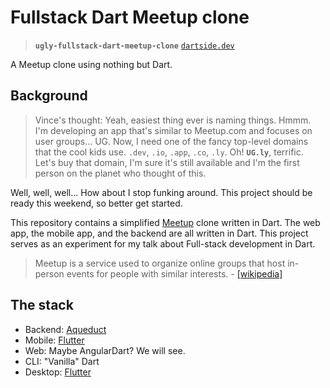 # Fullstack Dart Meetup clone

> **`ugly-fullstack-dart-meetup-clone`**
> [`dartside.dev`](https://dartside.dev)

A Meetup clone using nothing but Dart.

## Background

> Vince's thought: Yeah, easiest thing ever is naming things. Hmmm. I'm developing an app that's similar to Meetup.com and focuses on user groups... UG. Now, I need one of the fancy top-level domains that the cool kids use. `.dev`, `.io`, `.app`, `.co`, `.ly`. Oh! **`UG.ly`**, terrific. Let's buy that domain, I'm sure it's still available and I'm the first person on the planet who thought of this.

Well, well, well... How about I stop funking around. This project should be ready this weekend, so better get started.

This repository contains a simplified [Meetup](https://meetup.com) clone written in Dart. The web app, the mobile app, and the backend are all written in Dart. This project serves as an experiment for my talk about Full-stack development in Dart.

> Meetup is a service used to organize online groups that host in-person events for people with similar interests. - [[wikipedia]](https://en.wikipedia.org/wiki/Meetup)

## The stack

* Backend: [Aqueduct](https://aqueduct.io/)
* Mobile: [Flutter](https://flutter.dev/)
* Web: Maybe AngularDart? We will see.
* CLI: "Vanilla" Dart
* Desktop: [Flutter](https://flutter.dev/)
